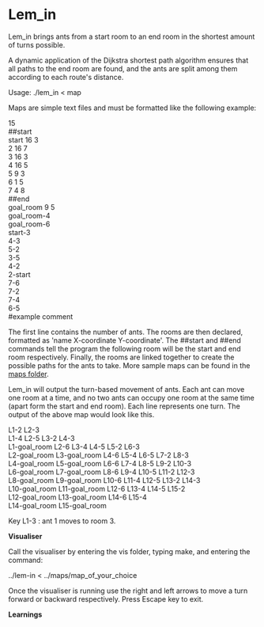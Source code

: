 # Lem_in

Lem_in brings ants from a start room to an end room in the shortest amount of turns possible.

A dynamic application of the Dijkstra shortest path algorithm ensures that all paths to the end room are found, and the ants are split among them according to each route's distance.

Usage:
./lem_in < map

Maps are simple text files and must be formatted like the following example:

15<br/>
##start<br/>
start 16 3<br/>
2 16 7<br/>
3 16 3<br/>
4 16 5<br/>
5 9 3<br/>
6 1 5<br/>
7 4 8<br/>
##end<br/>
goal_room 9 5<br/>
goal_room-4<br/>
goal_room-6<br/>
start-3<br/>
4-3<br/>
5-2<br/>
3-5<br/>
4-2<br/>
2-start<br/>
7-6<br/>
7-2<br/>
7-4<br/>
6-5<br/>
#example comment

The first line contains the number of ants. The rooms are then declared, formatted as 'name X-coordinate Y-coordinate'. The ##start and ##end commands tell the program the following room will be the start and end room respectively. Finally, the rooms are linked together to create the possible paths for the ants to take. More sample maps can be found in the <a href="https://github.com/SamLynnEvans/Lem_in/tree/master/maps">maps folder</a>.

Lem_in will output the turn-based movement of ants. Each ant can move one room at a time, and no two ants can occupy one room at the same time (apart form the start and end room). Each line represents one turn. The output of the above map would look like this.

L1-2 L2-3<br/>L1-4 L2-5 L3-2 L4-3<br/>L1-goal_room L2-6 L3-4 L4-5 L5-2 L6-3<br/>L2-goal_room L3-goal_room L4-6 L5-4 L6-5 L7-2 L8-3<br/>L4-goal_room L5-goal_room L6-6 L7-4 L8-5 L9-2 L10-3<br/>L6-goal_room L7-goal_room L8-6 L9-4 L10-5 L11-2 L12-3<br/>L8-goal_room L9-goal_room L10-6 L11-4 L12-5 L13-2 L14-3<br/>L10-goal_room L11-goal_room L12-6 L13-4 L14-5 L15-2<br/>L12-goal_room L13-goal_room L14-6 L15-4<br/>L14-goal_room L15-goal_room<br/>

Key L1-3 : ant 1 moves to room 3.

<b>Visualiser</b>

Call the visualiser by entering the vis folder, typing make, and entering the command:

../lem-in < ../maps/map_of_your_choice

Once the visualiser is running use the right and left arrows to move a turn forward or backward respectively. Press Escape key to exit.

<b>Learnings</b>
